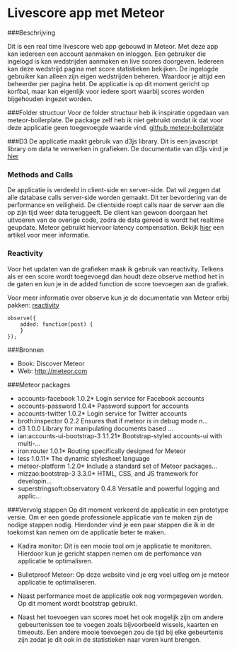 Livescore app met Meteor
=========
###Beschrijving

Dit is een real time livescore web app gebouwd in Meteor. Met deze app kan iedereen een account aanmaken en inloggen. Een gebruiker die ingelogd is kan wedstrijden aanmaken en live scores doorgeven. Iedereen kan deze wedstrijd pagina met score statistieken bekijken. De ingelogde gebruiker kan alleen zijn eigen wedstrijden beheren. Waardoor je altijd een beheerder per pagina hebt. De applicatie is op dit moment gericht op korfbal, maar kan eigenlijk voor iedere sport waarbij scores worden bijgehouden ingezet worden.

###Folder structuur
Voor de folder structuur heb ik inspiratie opgedaan van meteor-boilerplate. De package zelf heb ik niet gebruikt omdat ik dat voor deze applicatie geen toegevoegde waarde vind. 
[github meteor-boilerplate](https://github.com/matteodem/meteor-boilerplate)

###D3
De applicatie maakt gebruik van d3js library. Dit is een javascript library om data te verwerken in grafieken. 
De documentatie van d3js vind je [hier](https://github.com/mbostock/d3/wiki)

### Methods and Calls
De applicatie is verdeeld in client-side en server-side. Dat wil zeggen dat alle database calls server-side worden gemaakt. 
Dit ter bevordering van de performance en veiligheid. De clientside roept calls naar de server aan die op zijn tijd weer data teruggeeft. De client kan gewoon doorgaan het uitvoeren van de overige code, zodra de data gereed is wordt het realtime geupdate. Meteor gebruikt hiervoor latency compensation. Bekijk [hier](https://meteorhacks.com/introduction-to-latency-compensation.html) een artikel voor meer informatie.

### Reactivity
Voor het updaten van de grafieken maak ik gebruik van reactivity. Telkens als er een score wordt toegevoegd dan houdt deze observe method het in de gaten en kun je in de added function de score toevoegen aan de grafiek. 

Voor meer informatie over observe kun je de documentatie van Meteor erbij pakken: [reactivity](http://docs.meteor.com/#/full/observe)
```
observe({
	added: function(post) {
	}
});
```



###Bronnen
* Book: Discover Meteor
* Web: http://meteor.com

###Meteor packages

* accounts-facebook            1.0.2* Login service for Facebook accounts
* accounts-password            1.0.4* Password support for accounts
* accounts-twitter             1.0.2* Login service for Twitter accounts
* broth:inspector              0.2.2  Ensures that if meteor is in debug mode n...
* d3                           1.0.0  Library for manipulating documents based ...
* ian:accounts-ui-bootstrap-3  1.1.21* Bootstrap-styled accounts-ui with multi-...
* iron:router                  1.0.1* Routing specifically designed for Meteor
* less                         1.0.11* The dynamic stylesheet language
* meteor-platform              1.2.0* Include a standard set of Meteor packages...
* mizzao:bootstrap-3           3.3.0* HTML, CSS, and JS framework for developin...
* superstringsoft:observatory  0.4.8  Versatile and powerful logging and applic...

###Vervolg stappen
Op dit moment verkeerd de applicatie in een prototype versie. Om er een goede professionele applicatie van te maken zijn de nodige stappen nodig. Hierdonder vind je een paar stappen die ik in de toekomst kan nemen om de applicatie beter te maken. 
* Kadira monitor: Dit is een mooie tool om je applicatie te monitoren. Hierdoor kun je gericht stappen nemen om de perfomance van applicatie te optimalisren.
* Bulletproof Meteor: Op deze website vind je erg veel uitleg om je meteor applicatie te optimaliseren. 

* Naast performance moet de applicatie ook nog vormgegeven worden. Op dit moment wordt bootstrap gebruikt. 
* Naast het toevoegen van scores moet het ook mogelijk zijn om andere gebeurtenissen toe te voegen zoals bijvoorbeeld wissels, kaarten en timeouts. Een andere mooie toevoegen zou de tijd bij elke gebeurtenis zijn zodat je dit ook in de statistieken naar voren kunt brengen.
